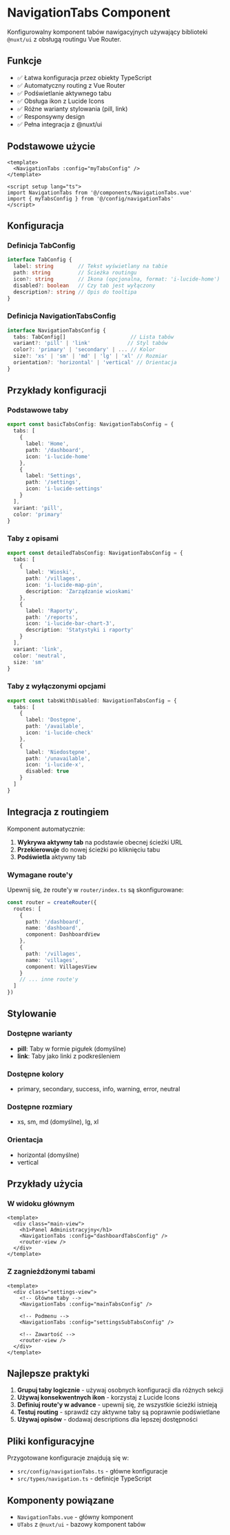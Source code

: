# NavigationTabs Component

Konfigurowalny komponent tabów nawigacyjnych używający biblioteki `@nuxt/ui` z obsługą routingu Vue Router.

## Funkcje

- ✅ Łatwa konfiguracja przez obiekty TypeScript
- ✅ Automatyczny routing z Vue Router
- ✅ Podświetlanie aktywnego tabu
- ✅ Obsługa ikon z Lucide Icons
- ✅ Różne warianty stylowania (pill, link)
- ✅ Responsywny design
- ✅ Pełna integracja z @nuxt/ui

## Podstawowe użycie

```vue
<template>
  <NavigationTabs :config="myTabsConfig" />
</template>

<script setup lang="ts">
import NavigationTabs from '@/components/NavigationTabs.vue'
import { myTabsConfig } from '@/config/navigationTabs'
</script>
```

## Konfiguracja

### Definicja TabConfig

```typescript
interface TabConfig {
  label: string        // Tekst wyświetlany na tabie
  path: string         // Ścieżka routingu
  icon?: string        // Ikona (opcjonalna, format: 'i-lucide-home')
  disabled?: boolean   // Czy tab jest wyłączony
  description?: string // Opis do tooltipa
}
```

### Definicja NavigationTabsConfig

```typescript
interface NavigationTabsConfig {
  tabs: TabConfig[]                     // Lista tabów
  variant?: 'pill' | 'link'            // Styl tabów
  color?: 'primary' | 'secondary' | ... // Kolor
  size?: 'xs' | 'sm' | 'md' | 'lg' | 'xl' // Rozmiar
  orientation?: 'horizontal' | 'vertical' // Orientacja
}
```

## Przykłady konfiguracji

### Podstawowe taby

```typescript
export const basicTabsConfig: NavigationTabsConfig = {
  tabs: [
    {
      label: 'Home',
      path: '/dashboard',
      icon: 'i-lucide-home'
    },
    {
      label: 'Settings', 
      path: '/settings',
      icon: 'i-lucide-settings'
    }
  ],
  variant: 'pill',
  color: 'primary'
}
```

### Taby z opisami

```typescript
export const detailedTabsConfig: NavigationTabsConfig = {
  tabs: [
    {
      label: 'Wioski',
      path: '/villages',
      icon: 'i-lucide-map-pin',
      description: 'Zarządzanie wioskami'
    },
    {
      label: 'Raporty',
      path: '/reports', 
      icon: 'i-lucide-bar-chart-3',
      description: 'Statystyki i raporty'
    }
  ],
  variant: 'link',
  color: 'neutral',
  size: 'sm'
}
```

### Taby z wyłączonymi opcjami

```typescript
export const tabsWithDisabled: NavigationTabsConfig = {
  tabs: [
    {
      label: 'Dostępne',
      path: '/available',
      icon: 'i-lucide-check'
    },
    {
      label: 'Niedostępne',
      path: '/unavailable',
      icon: 'i-lucide-x',
      disabled: true
    }
  ]
}
```

## Integracja z routingiem

Komponent automatycznie:

1. **Wykrywa aktywny tab** na podstawie obecnej ścieżki URL
2. **Przekierowuje** do nowej ścieżki po kliknięciu tabu  
3. **Podświetla** aktywny tab

### Wymagane route'y

Upewnij się, że route'y w `router/index.ts` są skonfigurowane:

```typescript
const router = createRouter({
  routes: [
    {
      path: '/dashboard',
      name: 'dashboard', 
      component: DashboardView
    },
    {
      path: '/villages',
      name: 'villages',
      component: VillagesView  
    }
    // ... inne route'y
  ]
})
```

## Stylowanie

### Dostępne warianty

- **pill**: Taby w formie pigułek (domyślne)
- **link**: Taby jako linki z podkreśleniem

### Dostępne kolory

- primary, secondary, success, info, warning, error, neutral

### Dostępne rozmiary

- xs, sm, md (domyślne), lg, xl

### Orientacja

- horizontal (domyślne)
- vertical

## Przykłady użycia

### W widoku głównym

```vue
<template>
  <div class="main-view">
    <h1>Panel Administracyjny</h1>
    <NavigationTabs :config="dashboardTabsConfig" />
    <router-view />
  </div>
</template>
```

### Z zagnieżdżonymi tabami

```vue
<template>
  <div class="settings-view">
    <!-- Główne taby -->
    <NavigationTabs :config="mainTabsConfig" />
    
    <!-- Podmenu -->
    <NavigationTabs :config="settingsSubTabsConfig" />
    
    <!-- Zawartość -->
    <router-view />
  </div>
</template>
```

## Najlepsze praktyki

1. **Grupuj taby logicznie** - używaj osobnych konfiguracji dla różnych sekcji
2. **Używaj konsekwentnych ikon** - korzystaj z Lucide Icons
3. **Definiuj route'y w advance** - upewnij się, że wszystkie ścieżki istnieją
4. **Testuj routing** - sprawdź czy aktywne taby są poprawnie podświetlane
5. **Używaj opisów** - dodawaj descriptions dla lepszej dostępności

## Pliki konfiguracyjne

Przygotowane konfiguracje znajdują się w:
- `src/config/navigationTabs.ts` - główne konfiguracje
- `src/types/navigation.ts` - definicje TypeScript

## Komponenty powiązane

- `NavigationTabs.vue` - główny komponent
- `UTabs` z `@nuxt/ui` - bazowy komponent tabów 